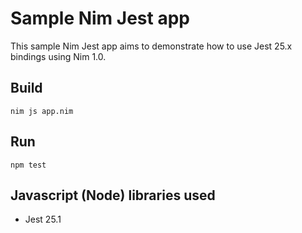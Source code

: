 # Sample Nim Jest app

This sample Nim Jest app aims to demonstrate how to use Jest 25.x bindings using Nim 1.0.

## Build

`nim js app.nim`

## Run

`npm test`

## Javascript (Node) libraries used

- Jest 25.1
